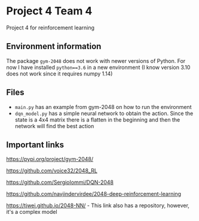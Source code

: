 # Project 4 Team 4
Project 4 for reinforcement learning

## Environment information

The package `gym-2048` does not work with newer versions of Python. For now I have installed `python==3.6` in a new environment (I know version 3.10 does not work since it requires numpy 1.14)

## Files

- `main.py` has an example from gym-2048 on how to run the environment
- `dqn_model.py` has a simple neural network to obtain the action. Since the state is a 4x4 matrix there is a flatten in the beginning and then the network will find the best action

## Important links

https://pypi.org/project/gym-2048/

https://github.com/voice32/2048_RL

https://github.com/SergioIommi/DQN-2048

https://github.com/navjindervirdee/2048-deep-reinforcement-learning

https://tjwei.github.io/2048-NN/ - This link also has a repository, however, it's a complex model

